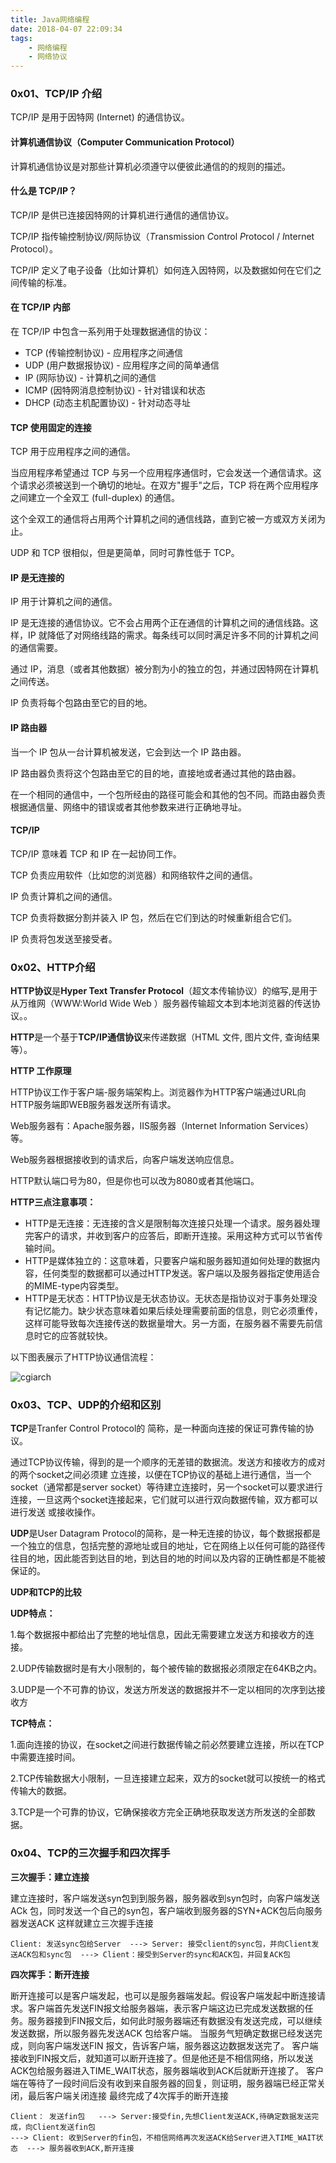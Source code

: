 ```yaml
---
title: Java网络编程
date: 2018-04-07 22:09:34
tags:
	- 网络编程
	- 网络协议
---
```


### 0x01、TCP/IP 介绍

TCP/IP 是用于因特网 (Internet) 的通信协议。

#### 计算机通信协议（Computer Communication Protocol）

计算机通信协议是对那些计算机必须遵守以便彼此通信的的规则的描述。

#### 什么是 TCP/IP？

TCP/IP 是供已连接因特网的计算机进行通信的通信协议。

TCP/IP 指传输控制协议/网际协议（*T*ransmission *C*ontrol *P*rotocol / *I*nternet *P*rotocol）。

TCP/IP 定义了电子设备（比如计算机）如何连入因特网，以及数据如何在它们之间传输的标准。

<!--more-->

#### 在 TCP/IP 内部

在 TCP/IP 中包含一系列用于处理数据通信的协议：

- TCP (传输控制协议) - 应用程序之间通信
- UDP (用户数据报协议) - 应用程序之间的简单通信
- IP (网际协议) - 计算机之间的通信
- ICMP (因特网消息控制协议) - 针对错误和状态
- DHCP (动态主机配置协议) - 针对动态寻址

#### TCP 使用固定的连接

TCP 用于应用程序之间的通信。

当应用程序希望通过 TCP 与另一个应用程序通信时，它会发送一个通信请求。这个请求必须被送到一个确切的地址。在双方"握手"之后，TCP 将在两个应用程序之间建立一个全双工 (full-duplex) 的通信。

这个全双工的通信将占用两个计算机之间的通信线路，直到它被一方或双方关闭为止。

UDP 和 TCP 很相似，但是更简单，同时可靠性低于 TCP。

#### IP 是无连接的

IP 用于计算机之间的通信。

IP 是无连接的通信协议。它不会占用两个正在通信的计算机之间的通信线路。这样，IP 就降低了对网络线路的需求。每条线可以同时满足许多不同的计算机之间的通信需要。

通过 IP，消息（或者其他数据）被分割为小的独立的包，并通过因特网在计算机之间传送。

IP 负责将每个包路由至它的目的地。

#### IP 路由器

当一个 IP 包从一台计算机被发送，它会到达一个 IP 路由器。

IP 路由器负责将这个包路由至它的目的地，直接地或者通过其他的路由器。

在一个相同的通信中，一个包所经由的路径可能会和其他的包不同。而路由器负责根据通信量、网络中的错误或者其他参数来进行正确地寻址。

#### TCP/IP

TCP/IP 意味着 TCP 和 IP 在一起协同工作。

TCP 负责应用软件（比如您的浏览器）和网络软件之间的通信。

IP 负责计算机之间的通信。

TCP 负责将数据分割并装入 IP 包，然后在它们到达的时候重新组合它们。

IP 负责将包发送至接受者。



### 0x02、HTTP介绍

**HTTP协议**是**Hyper Text Transfer Protocol**（超文本传输协议）的缩写,是用于从万维网（WWW:World Wide Web ）服务器传输超文本到本地浏览器的传送协议。。

**HTTP**是一个基于**TCP/IP通信协议**来传递数据（HTML 文件, 图片文件, 查询结果等）。

**HTTP 工作原理**

HTTP协议工作于客户端-服务端架构上。浏览器作为HTTP客户端通过URL向HTTP服务端即WEB服务器发送所有请求。

Web服务器有：Apache服务器，IIS服务器（Internet Information Services）等。

Web服务器根据接收到的请求后，向客户端发送响应信息。

HTTP默认端口号为80，但是你也可以改为8080或者其他端口。

**HTTP三点注意事项：**

- HTTP是无连接：无连接的含义是限制每次连接只处理一个请求。服务器处理完客户的请求，并收到客户的应答后，即断开连接。采用这种方式可以节省传输时间。
- HTTP是媒体独立的：这意味着，只要客户端和服务器知道如何处理的数据内容，任何类型的数据都可以通过HTTP发送。客户端以及服务器指定使用适合的MIME-type内容类型。
- HTTP是无状态：HTTP协议是无状态协议。无状态是指协议对于事务处理没有记忆能力。缺少状态意味着如果后续处理需要前面的信息，则它必须重传，这样可能导致每次连接传送的数据量增大。另一方面，在服务器不需要先前信息时它的应答就较快。

以下图表展示了HTTP协议通信流程：

![cgiarch](https://www.runoob.com/wp-content/uploads/2013/11/cgiarch.gif)

### 0x03、TCP、UDP的介绍和区别

**TCP**是Tranfer Control Protocol的 简称，是一种面向连接的保证可靠传输的协议。

通过TCP协议传输，得到的是一个顺序的无差错的数据流。发送方和接收方的成对的两个socket之间必须建 立连接，以便在TCP协议的基础上进行通信，当一个socket（通常都是server socket）等待建立连接时，另一个socket可以要求进行连接，一旦这两个socket连接起来，它们就可以进行双向数据传输，双方都可以进行发送 或接收操作。

**UDP**是User Datagram Protocol的简称，是一种无连接的协议，每个数据报都是一个独立的信息，包括完整的源地址或目的地址，它在网络上以任何可能的路径传往目的地，因此能否到达目的地，到达目的地的时间以及内容的正确性都是不能被保证的。

**UDP和TCP的比较**

**UDP特点：**

1.每个数据报中都给出了完整的地址信息，因此无需要建立发送方和接收方的连接。

2.UDP传输数据时是有大小限制的，每个被传输的数据报必须限定在64KB之内。

3.UDP是一个不可靠的协议，发送方所发送的数据报并不一定以相同的次序到达接收方

**TCP特点：**

1.面向连接的协议，在socket之间进行数据传输之前必然要建立连接，所以在TCP中需要连接时间。

 2.TCP传输数据大小限制，一旦连接建立起来，双方的socket就可以按统一的格式传输大的数据。

 3.TCP是一个可靠的协议，它确保接收方完全正确地获取发送方所发送的全部数据。

 

### 0x04、TCP的三次握手和四次挥手

**三次握手：建立连接**

建立连接时，客户端发送syn包到到服务器，服务器收到syn包时，向客户端发送ACk 包，同时发送一个自己的syn包，客户端收到服务器的SYN+ACK包后向服务器发送ACK  这样就建立三次握手连接

```
Client: 发送sync包给Server  ---> Server: 接受client的sync包，并向Client发送ACK包和sync包  ---> Client：接受到Server的sync和ACK包，并回复ACK包
```

**四次挥手：断开连接**

断开连接可以是客户端发起，也可以是服务器端发起。假设客户端发起中断连接请求。客户端首先发送FIN报文给服务器端，表示客户端这边已完成发送数据的任务。服务器接到FIN报文后，如何此时服务器端还有数据没有发送完成，可以继续发送数据，所以服务器先发送ACK 包给客户端。 当服务气短确定数据已经发送完成，则向客户端发送FIN 报文，告诉客户端，服务器这边数据发送完了。 客户端接收到FIN报文后，就知道可以断开连接了。但是他还是不相信网络，所以发送ACK包给服务器进入TIME_WAIT状态，服务器端收到ACK后就断开连接了。 客户端在等待了一段时间后没有收到来自服务器的回复，则证明，服务器端已经正常关闭，最后客户端关闭连接        最终完成了4次挥手的断开连接

```
Client： 发送fin包   ---> Server:接受fin,先想Client发送ACK,待确定数据发送完成，向Client发送fin包
---> Client: 收到Server的fin包，不相信网络再次发送ACK给Server进入TIME_WAIT状态  ---> 服务器收到ACK,断开连接
```

